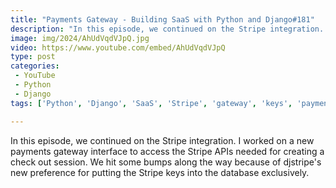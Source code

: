 ```yaml
---
title: "Payments Gateway - Building SaaS with Python and Django#181"
description: "In this episode, we continued on the Stripe integration. I worked on a new payments gateway interface to access the Stripe APIs needed for creating a check out session. We hit some bumps along the way because of djstripe's new preference for putting the Stripe keys into the database exclusively."
image: img/2024/AhUdVqdVJpQ.jpg
video: https://www.youtube.com/embed/AhUdVqdVJpQ
type: post
categories:
 - YouTube
 - Python
 - Django
tags: ['Python', 'Django', 'SaaS', 'Stripe', 'gateway', 'keys', 'payments']

---
```


In this episode, we continued on the Stripe integration. I worked on a new payments gateway interface to access the Stripe APIs needed for creating a check out session. We hit some bumps along the way because of djstripe's new preference for putting the Stripe keys into the database exclusively.
